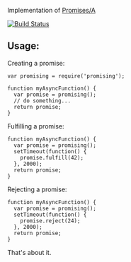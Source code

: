 
Implementation of [Promises/A](http://promises-aplus.github.com/promises-spec/)

[![Build Status](https://secure.travis-ci.org/nilclass/promising.png)](http://travis-ci.org/nilclass/promising)


## Usage:

Creating a promise:

    var promising = require('promising');
   
    function myAsyncFunction() {
      var promise = promising();
      // do something...
      return promise;
    }

Fulfilling a promise:

    function myAsyncFunction() {
      var promise = promising();
      setTimeout(function() {
        promise.fulfill(42);
      }, 2000);
      return promise;
    }

Rejecting a promise:

    function myAsyncFunction() {
      var promise = promising();
      setTimeout(function() {
        promise.reject(24);
      }, 2000);
      return promise;
    }

That's about it.

